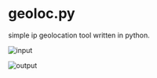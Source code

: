 # geoloc.py
simple ip geolocation tool written in python.

![input](https://user-images.githubusercontent.com/80237011/110369624-46c3c800-8010-11eb-8764-ae2afd2bff11.png)

![output](https://user-images.githubusercontent.com/80237011/110369722-678c1d80-8010-11eb-9eb3-52acfef0c2f9.png)
